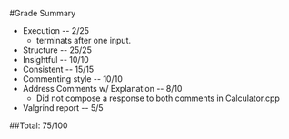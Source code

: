 #Grade Summary

* Execution -- 2/25
    - terminats after one input.
* Structure -- 25/25
* Insightful -- 10/10
* Consistent -- 15/15
* Commenting style -- 10/10
* Address Comments w/ Explanation -- 8/10
    - Did not compose a response to both comments in Calculator.cpp
* Valgrind report -- 5/5

##Total: 75/100
